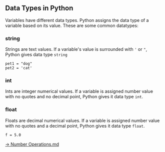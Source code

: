 ## Data Types in Python

Variables have different data types. Python assigns the data type of a variable based on its value. These are some common datatypes:

### string
Strings are text values. If a variable's value is surrounded with `'` or `"`, Python gives data type `string`

```
pet1 = "dog"
pet2 = 'cat'
```

### int

Ints are integer numerical values.  If a variable is assigned number value with no quotes and no decimal point, Python gives it data type `int`.

### float

Floats are decimal numerical values. If a variable is assigned number value with no quotes and a decimal point, Python gives it data type `float`. 

```
f = 5.0
```


[-> Number Operations.md](/variables-data-types-operations/07_numberOperations.md)